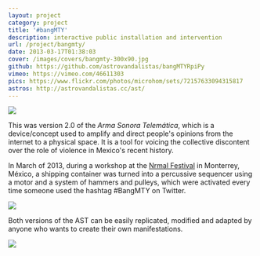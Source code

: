 ```yaml
---
layout: project
category: project
title: '#bangMTY'
description: interactive public installation and intervention
url: /project/bangmty/
date: 2013-03-17T01:38:03
cover: /images/covers/bangmty-300x90.jpg
github: https://github.com/astrovandalistas/bangMTYRpiPy
vimeo: https://vimeo.com/46611303
pics: https://www.flickr.com/photos/microhom/sets/72157633094315817
astros: http://astrovandalistas.cc/ast/
---
```

![](logo700x400.jpg)

This was version 2.0 of the *Arma Sonora Telemática*, which is a device/concept used to amplify and direct people's opinions from the internet to a physical space. It is a tool for voicing the collective discontent over the role of violence in Mexico's recent history.

In March of 2013, during a workshop at the [Nrmal Festival](http://festivalnrmal.net/) in Monterrey, México, a shipping container was turned into a percussive sequencer using a motor and a system of hammers and pulleys, which were activated every time someone used the hashtag #BangMTY on Twitter.

![](motor00.jpg)

Both versions of the AST can be easily replicated, modified and adapted by anyone who wants to create their own manifestations.

![](AST_relays.jpg)
